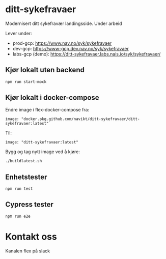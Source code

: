 # ditt-sykefravaer

Modernisert ditt sykefravær landingsside. Under arbeid

Lever under:
-   prod-gcp: https://www.nav.no/syk/sykefravaer
-   dev-gcp: https://www-gcp.dev.nav.no/syk/sykefravaer
-   labs-gcp (demo): https://ditt-sykefravaer.labs.nais.io/syk/sykefravaer/

## Kjør lokalt uten backend
```bash
npm run start-mock
```

## Kjør lokalt i docker-compose
Endre image i flex-docker-compose fra: 
```
image: "docker.pkg.github.com/navikt/ditt-sykefravaer/ditt-sykefravaer:latest"
``` 
Til: 
```
image: "ditt-sykefravaer:latest"
```
Bygg og tag nytt image ved å kjøre:
```bash
./buildlatest.sh
```

## Enhetstester
```bash
npm run test
```

## Cypress tester
```bash
npm run e2e
```

# Kontakt oss

Kanalen flex på slack
